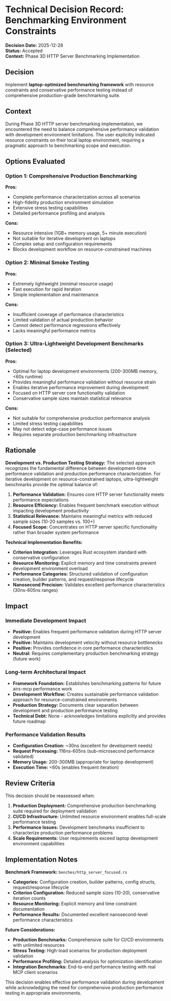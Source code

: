 # Technical Decision Record: Benchmarking Environment Constraints

**Decision Date:** 2025-12-28  
**Status:** Accepted  
**Context:** Phase 3D HTTP Server Benchmarking Implementation  

## Decision

Implement **laptop-optimized benchmarking framework** with resource constraints and conservative performance testing instead of comprehensive production-grade benchmarking suite.

## Context

During Phase 3D HTTP server benchmarking implementation, we encountered the need to balance comprehensive performance validation with development environment limitations. The user explicitly indicated resource constraints on their local laptop environment, requiring a pragmatic approach to benchmarking scope and execution.

## Options Evaluated

### Option 1: Comprehensive Production Benchmarking
**Pros:**
- Complete performance characterization across all scenarios
- High-fidelity production environment simulation
- Extensive stress testing capabilities
- Detailed performance profiling and analysis

**Cons:**
- Resource intensive (1GB+ memory usage, 5+ minute execution)
- Not suitable for iterative development on laptops
- Complex setup and configuration requirements
- Blocks development workflow on resource-constrained machines

### Option 2: Minimal Smoke Testing
**Pros:**
- Extremely lightweight (minimal resource usage)
- Fast execution for rapid iteration
- Simple implementation and maintenance

**Cons:**
- Insufficient coverage of performance characteristics
- Limited validation of actual production behavior
- Cannot detect performance regressions effectively
- Lacks meaningful performance metrics

### Option 3: Ultra-Lightweight Development Benchmarks (Selected)
**Pros:**
- Optimal for laptop development environments (200-300MB memory, <60s runtime)
- Provides meaningful performance validation without resource strain
- Enables iterative performance improvement during development
- Focused on HTTP server core functionality validation
- Conservative sample sizes maintain statistical relevance

**Cons:**
- Not suitable for comprehensive production performance analysis
- Limited stress testing capabilities
- May not detect edge-case performance issues
- Requires separate production benchmarking infrastructure

## Rationale

**Development vs. Production Testing Strategy:** The selected approach recognizes the fundamental difference between development-time performance validation and production performance characterization. For iterative development on resource-constrained laptops, ultra-lightweight benchmarks provide the optimal balance of:

1. **Performance Validation:** Ensures core HTTP server functionality meets performance expectations
2. **Resource Efficiency:** Enables frequent benchmark execution without impacting development productivity
3. **Statistical Relevance:** Maintains meaningful metrics with reduced sample sizes (10-20 samples vs. 100+)
4. **Focused Scope:** Concentrates on HTTP server specific functionality rather than broader system performance

**Technical Implementation Benefits:**
- **Criterion Integration:** Leverages Rust ecosystem standard with conservative configuration
- **Resource Monitoring:** Explicit memory and time constraints prevent development environment overload
- **Performance Categories:** Structured validation of configuration creation, builder patterns, and request/response lifecycle
- **Nanosecond Precision:** Validates excellent performance characteristics (30ns-605ns ranges)

## Impact

### Immediate Development Impact
- **Positive:** Enables frequent performance validation during HTTP server development
- **Positive:** Maintains development velocity without resource bottlenecks
- **Positive:** Provides confidence in core performance characteristics
- **Neutral:** Requires complementary production benchmarking strategy (future work)

### Long-term Architectural Impact
- **Framework Foundation:** Establishes benchmarking patterns for future airs-mcp performance work
- **Development Workflow:** Creates sustainable performance validation approach for resource-constrained environments
- **Production Strategy:** Documents clear separation between development and production performance testing
- **Technical Debt:** None - acknowledges limitations explicitly and provides future roadmap

### Performance Validation Results
- **Configuration Creation:** ~30ns (excellent for development needs)
- **Request Processing:** 116ns-605ns (sub-microsecond performance validated)
- **Memory Usage:** 200-300MB (appropriate for laptop development)
- **Execution Time:** <60s (enables frequent iteration)

## Review Criteria

This decision should be reassessed when:

1. **Production Deployment:** Comprehensive production benchmarking suite required for deployment validation
2. **CI/CD Infrastructure:** Unlimited resource environment enables full-scale performance testing
3. **Performance Issues:** Development benchmarks insufficient to characterize production performance problems
4. **Scale Requirements:** User requirements exceed laptop development environment capabilities

## Implementation Notes

**Benchmark Framework:** `benches/http_server_focused.rs`
- **Categories:** Configuration creation, builder patterns, config structs, request/response lifecycle
- **Criterion Configuration:** Reduced sample sizes (10-20), conservative iteration counts
- **Resource Monitoring:** Explicit memory and time constraint documentation
- **Performance Results:** Documented excellent nanosecond-level performance characteristics

**Future Considerations:**
- **Production Benchmarks:** Comprehensive suite for CI/CD environments with unlimited resources
- **Stress Testing:** High-load scenarios for production deployment validation
- **Performance Profiling:** Detailed analysis for optimization identification
- **Integration Benchmarks:** End-to-end performance testing with real MCP client scenarios

This decision enables effective performance validation during development while acknowledging the need for comprehensive production performance testing in appropriate environments.
